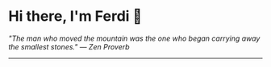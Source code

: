 <h1>Hi there, I'm Ferdi 👋</h1>

<p><em>
  "The man who moved the mountain was the one who began carrying away the smallest stones." — Zen Proverb
</em></p>

---
